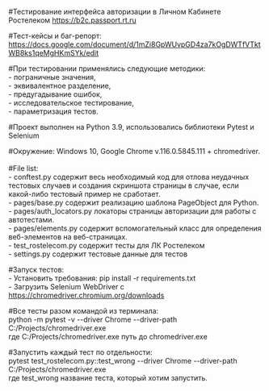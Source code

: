 #Тестирование интерфейса авторизации в Личном Кабинете Ростелеком
https://b2c.passport.rt.ru

#Тест-кейсы и баг-репорт:
https://docs.google.com/document/d/1mZi8GpWUvpGD4za7kOgDWTfVTktWB8ks1qeMgHKmSYk/edit

#При тестировании применялись следующие методики: 
    <br>- пограничные значения, 
    <br>- эквивалентное разделение, 
    <br>- предугадывание ошибок, 
    <br>- исследовательское тестирование,
    <br>- параметризация тестов.

#Проект выполнен на Python 3.9, использовались библиотеки Pytest и Selenium

#Окружение: Windows 10, Google Chrome v.116.0.5845.111 + chromedriver.
<br><br>#File list:
    <br>- conftest.py содержит весь необходимый код для отлова неудачных тестовых случаев и создания скриншота страницы в случае, если какой-либо тестовый пример не сработает.
    <br>- pages/base.py содержит реализацию шаблона PageObject для Python.
    <br>- pages/auth_locators.py локаторы страницы авторизации для работы с автотестами.
    <br>- pages/elements.py содержит вспомогательный класс для определения веб-элементов на веб-страницах.
    <br>- test_rostelecom.py содержит тесты для ЛК Ростелеком
    <br>- settings.py содержит тестовые данные для тестов

#Запуск тестов:
    <br>- Установить требования: pip install -r requirements.txt
    <br>- Загрузить Selenium WebDriver с https://chromedriver.chromium.org/downloads

#Все тесты разом командой из терминала: 
    <br>python -m pytest -v --driver Chrome --driver-path C:/Projects/chromedriver.exe
    <br>где C:/Projects/chromedriver.exe путь до chromedriver.exe

#Запустить каждый тест по отдельности:
    <br>pytest test_rostelecom.py::test_wrong --driver Chrome --driver-path C:/Projects/chromedriver.exe
    <br>где test_wrong название теста, который хотим запустить.